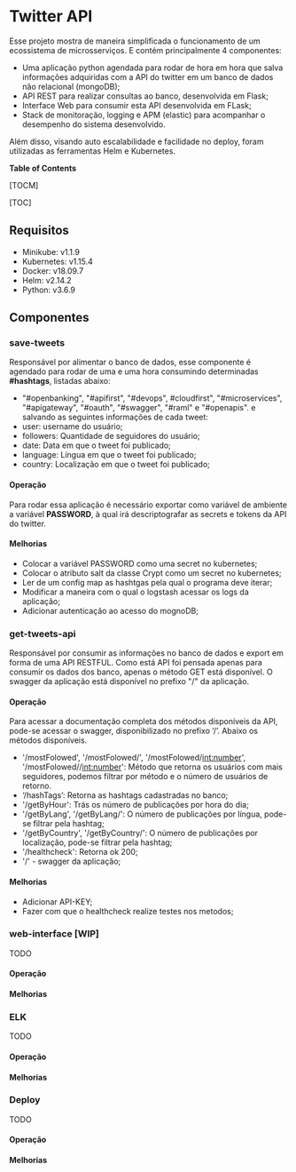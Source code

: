 # Twitter API
Esse projeto mostra de maneira simplificada o funcionamento de um ecossistema de microsserviços. E contém principalmente 4 componentes:
- Uma aplicação python agendada para rodar de hora em hora que salva informações adquiridas com a API do twitter em um banco de dados não relacional (mongoDB);
- API REST para realizar consultas ao banco, desenvolvida em Flask;
- Interface Web para consumir esta API desenvolvida em FLask;
- Stack de monitoração, logging e APM (elastic) para acompanhar o desempenho do sistema desenvolvido.
 
Além disso, visando auto escalabilidade e facilidade no deploy, foram utilizadas as ferramentas Helm e Kubernetes.
 
**Table of Contents**
 
[TOCM]
 
[TOC]
 
## Requisitos
- Minikube: v1.1.9
- Kubernetes:  v1.15.4
- Docker: v18.09.7
- Helm: v2.14.2
- Python: v3.6.9
 
## Componentes
### save-tweets
Responsável por alimentar o banco de dados, esse componente é agendado para rodar de uma e uma hora consumindo determinadas **#hashtags**, listadas abaixo:
- "#openbanking", "#apifirst", "#devops", #cloudfirst", "#microservices", "#apigateway",  "#oauth", "#swagger", "#raml" e "#openapis".
e salvando as seguintes informações de cada tweet:
- user: username do usuário;
- followers: Quantidade de seguidores do usuário;
- date: Data em que o tweet foi publicado;
- language: Língua em que o tweet foi publicado;
- country: Localização em que o tweet foi publicado;
#### Operação
Para rodar essa aplicação é necessário exportar como variável de ambiente a variável **PASSWORD**, à qual irá descriptografar as secrets e tokens da API do twitter.
#### Melhorias
- Colocar a variável PASSWORD como uma secret no kubernetes;
- Colocar o atributo salt da classe Crypt como um secret no kubernetes;
- Ler de um config map as hashtgas pela qual o programa deve iterar;
-  Modificar a maneira com o qual o logstash acessar os logs da aplicação;
-  Adicionar autenticação ao acesso do mognoDB;
### get-tweets-api
Responsável por consumir as informações no banco de dados e export em forma de uma API RESTFUL. Como está API foi pensada apenas para consumir os dados dos banco, apenas o método GET está disponível. O swagger da aplicação está disponível no prefixo "/" da aplicação.
#### Operação
Para acessar a documentação completa dos métodos disponíveis da API, pode-se acessar o swagger, disponibilizado no prefixo ‘/’. Abaixo os métodos disponíveis.
 
- '/mostFolowed', '/mostFolowed/<topic>', '/mostFolowed/<int:number>', '/mostFolowed/<topic>/<int:number>': Método que retorna os usuários com mais seguidores, podemos filtrar por método e o número de usuários de retorno. 
- ‘/hashTags’: Retorna as hashtags cadastradas no banco;
- '/getByHour': Trás os número de publicações por hora do dia;
- '/getByLang', '/getByLang/<hashtag>': O número de publicações por língua, pode-se filtrar pela hashtag;
- '/getByCountry', '/getByCountry/<hashtag>': O número de publicações por localização, pode-se filtrar pela hashtag;
- '/healthcheck': Retorna ok 200;
- '/' - swagger da aplicação;

#### Melhorias
- Adicionar API-KEY;
- Fazer com que o healthcheck realize testes nos metodos;

### web-interface [WIP]
TODO
#### Operação
#### Melhorias
 
### ELK
TODO
#### Operação
#### Melhorias
 
### Deploy
TODO
#### Operação
#### Melhorias

